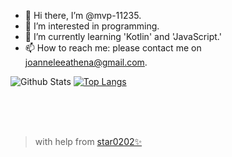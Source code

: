 - 👋 Hi there, I’m @mvp-11235.
- 👀 I’m interested in programming.
- 🌱 I’m currently learning 'Kotlin' and 'JavaScript.'
- 📫 How to reach me: please contact me on joanneleeathena@gmail.com.

![Github Stats](https://github-readme-stats.vercel.app/api?username=mvp-11235&count_private=true&show_icons=true&theme=nightowl&bg_color=ffffff00&hide_border=true&title_color=2C92CC&include_all_commits=true&custom_title=My%20Github%20Stats)
[![Top Langs](https://github-readme-stats.vercel.app/api/top-langs/?username=mvp-11235&&layout=compact&langs_count=10&theme=nightowl&bg_color=ffffff00&hide_border=true&title_color=2C92CC)](https://github.com/mvp-11235?tab=repositories)

<br>
<br>
<br>

> with help from [star0202✨](https://github.com/star0202)
